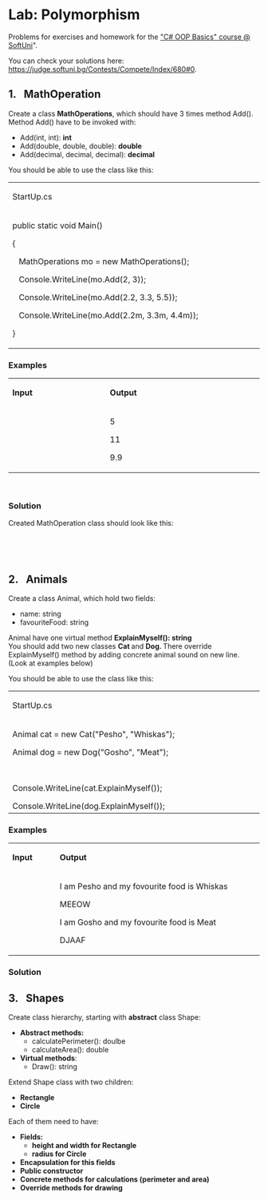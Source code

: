<h1>Lab: Polymorphism</h1>
<p>Problems for exercises and homework for the <a href="https://softuni.bg/courses/csharp-oop-basics">"C# OOP Basics" course @ SoftUni</a>".</p>
<p>You can check your solutions here: <a href="https://judge.softuni.bg/Contests/Compete/Index/680%230">https://judge.softuni.bg/Contests/Compete/Index/680#0</a>.</p>
<h2>1.&nbsp;&nbsp; MathOperation</h2>
<p>Create a class <strong>MathOperations</strong>, which should have 3 times method Add(). Method Add() have to be invoked with:</p>
<ul>
<li>Add(int, int): <strong>int</strong></li>
<li>Add(double, double, double): <strong>double</strong></li>
<li>Add(decimal, decimal, decimal): <strong>decimal</strong></li>
</ul>
<p>You should be able to use the class like this:</p>
<table width="1391">
<tbody>
<tr>
<td width="1391">
<p>StartUp.cs</p>
</td>
</tr>
<tr>
<td width="1391">
<p>public static void Main()</p>
<p>{</p>
<p>&nbsp;&nbsp; MathOperations mo = new MathOperations();</p>
<p>&nbsp;&nbsp; Console.WriteLine(mo.Add(2, 3));</p>
<p>&nbsp;&nbsp; Console.WriteLine(mo.Add(2.2, 3.3, 5.5));</p>
<p>&nbsp;&nbsp; Console.WriteLine(mo.Add(2.2m, 3.3m, 4.4m));</p>
<p>}</p>
</td>
</tr>
</tbody>
</table>
<h3>Examples</h3>
<table width="965">
<tbody>
<tr>
<td width="361">
<p><strong>Input</strong></p>
</td>
<td width="603">
<p><strong>Output</strong></p>
</td>
</tr>
<tr>
<td width="361">
<p>&nbsp;</p>
</td>
<td width="603">
<p>5</p>
<p>11</p>
<p>9.9</p>
</td>
</tr>
</tbody>
</table>
<p>&nbsp;</p>
<h3>Solution</h3>
<p>Created MathOperation class should look like this:</p>
<p>&nbsp;</p>
<p>&nbsp;</p>
<h2>2.&nbsp;&nbsp; Animals</h2>
<p>Create a class Animal, which hold two fields:</p>
<ul>
<li>name: string</li>
<li>favouriteFood: string</li>
</ul>
<p>Animal have one virtual method <strong>ExplainMyself()</strong><strong>: string<br /> </strong>You should add two new classes <strong>Cat </strong>and <strong>Dog. </strong>There override ExplainMyself() method by adding concrete animal sound on new line. (Look at examples below)</p>
<p>You should be able to use the class like this:</p>
<table width="1391">
<tbody>
<tr>
<td width="1391">
<p>StartUp.cs</p>
</td>
</tr>
<tr>
<td width="1391">
<p>Animal cat = new Cat("Pesho", "Whiskas");</p>
<p>Animal dog = new Dog("Gosho", "Meat");</p>
<p>&nbsp;</p>
<p>Console.WriteLine(cat.ExplainMyself());</p>
Console.WriteLine(dog.ExplainMyself());</td>
</tr>
</tbody>
</table>
<h3>Examples</h3>
<table width="852">
<tbody>
<tr>
<td width="119">
<p><strong>Input</strong></p>
</td>
<td width="732">
<p><strong>Output</strong></p>
</td>
</tr>
<tr>
<td width="119">
<p>&nbsp;</p>
</td>
<td width="732">
<p>I am Pesho and my fovourite food is Whiskas</p>
<p>MEEOW</p>
<p>I am Gosho and my fovourite food is Meat</p>
<p>DJAAF</p>
</td>
</tr>
</tbody>
</table>
<h3>Solution</h3>
<h2>3.&nbsp;&nbsp; Shapes</h2>
<p>Create class hierarchy, starting with <strong>abstract</strong> class Shape:</p>
<ul>
<li><strong>Abstract methods:</strong>
<ul>
<li>calculatePerimeter(): doulbe</li>
<li>calculateArea(): double</li>
</ul>
</li>
<li><strong>Virtual methods</strong>:
<ul>
<li>Draw(): string</li>
</ul>
</li>
</ul>
<p>Extend Shape class with two children:</p>
<ul>
<li><strong>Rectangle</strong></li>
<li><strong>Circle</strong></li>
</ul>
<p>Each of them need to have:</p>
<ul>
<li><strong>Fields: </strong>
<ul>
<li><strong>height and width for Rectangle</strong></li>
<li><strong>radius for Circle</strong></li>
</ul>
</li>
<li><strong>Encapsulation for this fields</strong></li>
<li><strong>Public constructor </strong></li>
<li><strong>Concrete methods for calculations (perimeter and area)</strong></li>
<li><strong>Override methods for drawing </strong></li>
</ul>